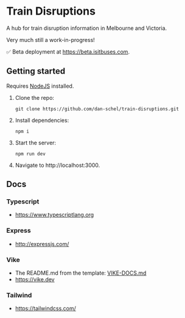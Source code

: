 # Train Disruptions

A hub for train disruption information in Melbourne and Victoria.

Very much still a work-in-progress!

✅ Beta deployment at https://beta.isitbuses.com.

## Getting started

Requires [NodeJS](https://nodejs.org/en) installed.

1. Clone the repo:

   ```
   git clone https://github.com/dan-schel/train-disruptions.git
   ```

2. Install dependencies:

   ```
   npm i
   ```

3. Start the server:

   ```
   npm run dev
   ```

4. Navigate to http://localhost:3000.

## Docs

### Typescript

- https://www.typescriptlang.org

### Express

- http://expressjs.com/

### Vike

- The README.md from the template: [VIKE-DOCS.md](./VIKE-DOCS.md)
- https://vike.dev

### Tailwind

- https://tailwindcss.com/

